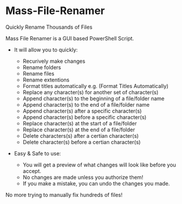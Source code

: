 # Mass-File-Renamer
Quickly Rename Thousands of Files

Mass File Renamer is a GUI based PowerShell Script.

- It will allow you to quickly:
  - Recurively make changes
  - Rename folders
  - Rename files
  - Rename extentions
  - Format titles automatically e.g. (Format Titles Automatically) 
  - Replace any character(s) for another set of character(s)
  - Append character(s) to the beginning of a file/folder name
  - Append character(s) to the end of a file/folder name
  - Append character(s) after a specific character(s)
  - Append character(s) before a specific character(s)
  - Replace character(s) at the start of a file/folder
  - Replace character(s) at the end of a file/folder
  - Delete characters(s) after a certian character(s)
  - Delete character(s) before a certian character(s)

- Easy & Safe to use:
  - You will get a preview of what changes will look like before you accept.
  - No changes are made unless you authorize them! 
  - If you make a mistake, you can undo the changes you made.
  
No more trying to manually fix hundreds of files!
